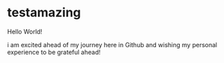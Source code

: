 # testamazing

Hello World!

i am excited ahead of my journey here in Github and wishing my personal experience to be grateful ahead!
